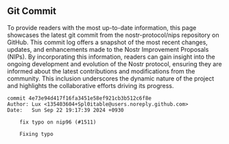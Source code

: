 ## Git Commit
To provide readers with the most up-to-date information, this page showcases the latest git commit from the nostr-protocol/nips repository on GitHub. This commit log offers a snapshot of the most recent changes, updates, and enhancements made to the Nostr Improvement Proposals (NIPs). By incorporating this information, readers can gain insight into the ongoing development and evolution of the Nostr protocol, ensuring they are informed about the latest contributions and modifications from the community. This inclusion underscores the dynamic nature of the project and highlights the collaborative efforts driving its progress.

```shell
commit 4e73e94d417f16fa3451e58ef921cb3b512c6f8e
Author: Lux <135403604+Spl0itable@users.noreply.github.com>
Date:   Sun Sep 22 19:17:39 2024 +0930

    fix typo on nip96 (#1511)
    
    Fixing typo
```
